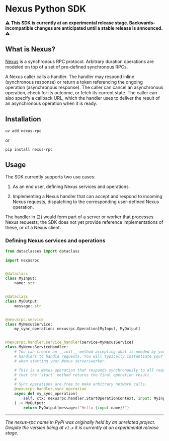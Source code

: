 # Nexus Python SDK

⚠️  **This SDK is currently at an experimental release stage. Backwards-incompatible changes are anticipated until a stable release is announced.** ⚠️

## What is Nexus?

[Nexus](https://github.com/nexus-rpc/) is a synchronous RPC protocol. Arbitrary duration operations are modeled on top of
a set of pre-defined synchronous RPCs.

A Nexus caller calls a handler. The handler may respond inline (synchronous response) or
return a token referencing the ongoing operation (asynchronous response). The caller can
cancel an asynchronous operation, check for its outcome, or fetch its current state. The
caller can also specify a callback URL, which the handler uses to deliver the result of
an asynchronous operation when it is ready.

## Installation

```
uv add nexus-rpc
```
or
```
pip install nexus-rpc
```

## Usage

The SDK currently supports two use cases:

1. As an end user, defining Nexus services and operations.

2. Implementing a Nexus handler that can accept and respond to incoming Nexus requests, dispatching to the corresponding user-defined Nexus operation.

The handler in (2) would form part of a server or worker that processes Nexus requests; the SDK does not yet provide reference implementations of these, or of a Nexus client.

### Defining Nexus services and operations

```python
from dataclasses import dataclass

import nexusrpc


@dataclass
class MyInput:
    name: str


@dataclass
class MyOutput:
    message: str


@nexusrpc.service
class MyNexusService:
    my_sync_operation: nexusrpc.Operation[MyInput, MyOutput]


@nexusrpc.handler.service_handler(service=MyNexusService)
class MyNexusServiceHandler:
    # You can create an __init__ method accepting what is needed by your operation
    # handlers to handle requests. You will typically instantiate your service handler class
    # when starting your Nexus server/worker.

    # This is a Nexus operation that responds synchronously to all requests. That means
    # that the `start` method returns the final operation result.
    #
    # Sync operations are free to make arbitrary network calls.
    @nexusrpc.handler.sync_operation
    async def my_sync_operation(
        self, ctx: nexusrpc.handler.StartOperationContext, input: MyInput
    ) -> MyOutput:
        return MyOutput(message=f"Hello {input.name}!")
```

-----------------------------------------------------------------------------------
_The nexus-rpc name in PyPi was originally held by an unrelated project. Despite the
version being at `v1.x` it is currently at an experimental release stage._
